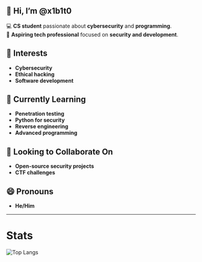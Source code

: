 ## 👋 Hi, I’m @x1b1t0  

💻 **CS student** passionate about **cybersecurity** and **programming**.  
🎯 **Aspiring tech professional** focused on **security and development**.  

## 👀 Interests  
- **Cybersecurity**  
- **Ethical hacking**  
- **Software development**  

## 🌱 Currently Learning  
- **Penetration testing**  
- **Python for security**  
- **Reverse engineering**
- **Advanced programming**

## 💞️ Looking to Collaborate On  
- **Open-source security projects**  
- **CTF challenges**  

## 😄 Pronouns  
- **He/Him**   

---

# Stats

![Top Langs](https://github-readme-stats.vercel.app/api/top-langs/?username=x1b1t0&theme=tokyonight&layout=compact&langs_count=10&include_all_commits=true)
```` ▋
